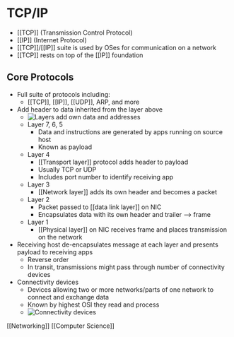 # TCP/IP

- [[TCP]] (Transmission Control Protocol)
- [[IP]] (Internet Protocol)
- [[TCP]]/[[IP]] suite is used by OSes for communication on a network
- [[TCP]] rests on top of the [[IP]] foundation

## Core Protocols

- Full suite of protocols including:
  - [[TCP]], [[IP]], [[UDP]], ARP, and more
- Add header to data inherited from the layer above
  - ![Layers add own data and addresses](/assets/second-brain/2020-09-29-17-08-15.png)
  - Layer 7, 6, 5
    - Data and instructions are generated by apps running on source host
    - Known as payload
  - Layer 4
    - [[Transport layer]] protocol adds header to payload
    - Usually TCP or UDP
    - Includes port number to identify receiving app
  - Layer 3
    - [[Network layer]] adds its own header and becomes a packet
  - Layer 2
    - Packet passed to [[data link layer]] on NIC
    - Encapsulates data with its own header and trailer --> frame
  - Layer 1
    - [[Physical layer]] on NIC receives frame and places transmission on the network
- Receiving host de-encapsulates message at each layer and presents payload to receiving apps
  - Reverse order
  - In transit, transmissions might pass through number of connectivity devices
- Connectivity devices
  - Devices allowing two or more networks/parts of one network to connect and exchange data
  - Known by highest OSI they read and process
  - ![Connectivity devices](/assets/second-brain/2020-09-29-17-12-35.png)

[[Networking]] [[Computer Science]]

